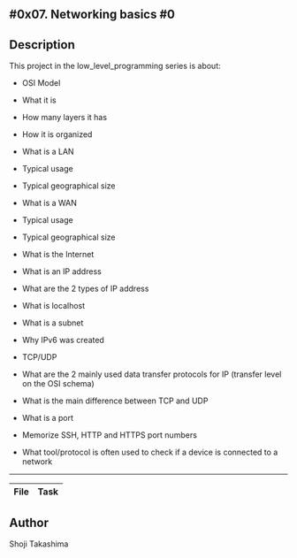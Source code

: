 #0x07. Networking basics #0
---
## Description

This project in the low_level_programming series is about:

*  OSI Model

*  What it is

*  How many layers it has

*  How it is organized

*  What is a LAN

*  Typical usage

*  Typical geographical size

*  What is a WAN

*  Typical usage

*  Typical geographical size

*  What is the Internet

*  What is an IP address

*  What are the 2 types of IP address

*  What is localhost

*  What is a subnet

*  Why IPv6 was created

*  TCP/UDP

*  What are the 2 mainly used data transfer protocols for IP (transfer level on the OSI schema)

*  What is the main difference between TCP and UDP

*  What is a port

*  Memorize SSH, HTTP and HTTPS port numbers

*  What tool/protocol is often used to check if a device is connected to a network

---
File|Task
---|---

## Author
 Shoji Takashima
